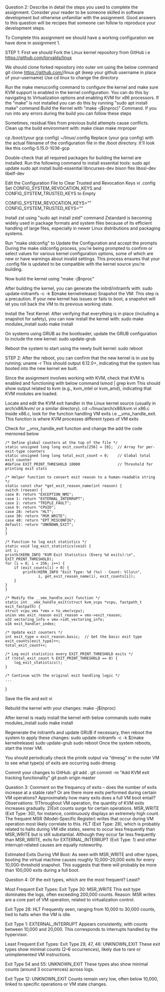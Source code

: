 Question 2:
Describe in detail the steps you used to complete the assignment. Consider your reader to be someone
skilled in software development but otherwise unfamiliar with the assignment. Good answers to this
question will be recipes that someone can follow to reproduce your development steps.

To Complete this assignment we should have a working configuration we have done in assignment 1.

STEP 1:
First we should  Fork the Linux kernel repository from GitHub i.e https://github.com/torvalds/linux

We should clone forked repository into outer vm using the below command
git clone https://github.com/<your-username>/linux.git (keep your github username in place of your-username) 
Use cd linux to change the directory

Run the make menuconfig command to configure the kernel and make sure KVM support is enabled in the kernel 
configuration. You can do this by navigating to Virtualization options and enabling KVM for x86 processors.
If the "make" is not installed you can do this by running "sudo apt install make" command
Build the Kernel with "make -j$(nproc)" Command. If you run into any errors during the build you can follow these steps

Sometimes, residual files from previous build attempts cause conflicts. Clean up the build environment with:
make clean
make mrproper

cp /boot/(your gcp config) ~/linux/.config 
Replace (your gcp config) with the actual filename of the configuration file in the /boot directory. It'll look like this
config-5.15.0-1036-gcp

Double-check that all required packages for building the kernel are installed. Run the following command to install essential tools:
sudo apt update
sudo apt install build-essential libncurses-dev bison flex libssl-dev libelf-dev

Edit the Configuration File to Clear Trusted and Revocation Keys
vi .config
Set CONFIG_SYSTEM_REVOCATION_KEYS and CONFIG_SYSTEM_TRUSTED_KEYS to Empty

CONFIG_SYSTEM_REVOCATION_KEYS=""
CONFIG_SYSTEM_TRUSTED_KEYS="" 

Install zst using "sudo apt install zstd" command
Zstandard is becoming widely used in package formats and system files because of its efficient handling of large files, especially
in newer Linux distributions and packaging systems.

Run "make oldconfig" to Update the Configuration and accept the prompts
During the make oldconfig process, you’re being prompted to confirm or select values for various kernel configuration options, 
some of which are new or have warnings about invalid settings. This process ensures that your .config file is updated to be compatible 
with the kernel source you’re building.

Now build the kernel using "make -j$nproc"

After building the kernel, you can generate the initrd/initramfs with:
sudo update-initramfs -c -k $(make kernelrelease)
Snapshot the VM: This step is a precaution. If your new kernel has issues or fails to boot, a snapshot will let you roll back the VM to 
its previous working state.

Install the Test Kernel: After verifying that everything is in place (including a snapshot for safety), you can now install the kernel with:
sudo make modules_install
sudo make install

On systems using GRUB as the bootloader, update the GRUB configuration to include the new kernel:
sudo update-grub

Reboot the system to start using the newly built kernel:
sudo reboot

STEP 2:
After the reboot, you can confirm that the new kernel is in use by running:
uname -r
This should output 6.12.0+, indicating that the system has booted into the new kernel we built.

Since the assignment involves working with KVM, check that KVM is enabled and functioning with below command
lsmod | grep kvm
This should show output related to kvm (e.g., kvm_intel or kvm_amd), indicating that KVM modules are loaded.

Locate and edit the KVM exit handler in the Linux kernel source (usually in arch/x86/kvm/ or a similar directory).
cd ~/linux/arch/x86/kvm
vi x86.c
Inside x86.c, look for the function handling VM exits i.e __vmx_handle_exit. 
This function is where KVM processes different types of VM exits

Check for __vmx_handle_exit function and change the add the code menioned below

    /* Define global counters at the top of the file */
    static unsigned long long exit_counts[256] = {0};  // Array for per-exit-type counters
    static unsigned long long total_exit_count = 0;    // Global total exit counter
    #define EXIT_PRINT_THRESHOLD 10000                 // Threshold for printing exit stats

    /* Helper function to convert exit reason to a human-readable string */
    static const char *get_exit_reason_name(int reason) {
    switch (reason) {
    case 0: return "EXCEPTION_NMI";
    case 1: return "EXTERNAL_INTERRUPT";
    case 2: return "TRIPLE_FAULT";
    case 9: return "CPUID";
    case 28: return "HLT";
    case 30: return "MSR_WRITE";
    case 48: return "EPT_MISCONFIG";
    default: return "UNKNOWN_EXIT";
    }
    }

    /* Function to log exit statistics */
    static void log_exit_statistics(void) {
    int i;
    printk(KERN_INFO "KVM Exit Statistics (Every %d exits):\n", EXIT_PRINT_THRESHOLD);
    for (i = 0; i < 256; i++) {
        if (exit_counts[i] > 0) {
            printk(KERN_INFO "Exit Type: %d (%s) - Count: %llu\n",
                   i, get_exit_reason_name(i), exit_counts[i]);
        }
    }
    }

    /* Modify the __vmx_handle_exit function */
    static int __vmx_handle_exit(struct kvm_vcpu *vcpu, fastpath_t exit_fastpath) {
    struct vcpu_vmx *vmx = to_vmx(vcpu);
    union vmx_exit_reason exit_reason = vmx->exit_reason;
    u32 vectoring_info = vmx->idt_vectoring_info;
    u16 exit_handler_index;

    /* Update exit counters */
    int exit_type = exit_reason.basic;  // Get the basic exit type
    exit_counts[exit_type]++;
    total_exit_count++;

    /* Log exit statistics every EXIT_PRINT_THRESHOLD exits */
    if (total_exit_count % EXIT_PRINT_THRESHOLD == 0) {
        log_exit_statistics();
    }

    /* Continue with the original exit handling logic */
    ...
}

Save the file and exit vi

Rebuild the kernel with your changes:
make -j$(nproc)

After kernel is ready install the kernel with below commands
sudo make modules_install
sudo make install

Regenerate the initramfs and update GRUB if necessary, then reboot the system to apply these changes:
sudo update-initramfs -c -k $(make kernelrelease)
sudo update-grub
sudo reboot
Once the system reboots, start the inner VM.

You should periodically check the printk output via “dmesg” in the outer VM to see what type(s) of exits are occurring
sudo dmesg

Commit your changes to GitHub:
git add .
git commit -m "Add KVM exit tracking functionality"
git push origin master

Question 3:
Comment on the frequency of exits – does the number of exits increase at a stable rate? Or are there
more exits performed during certain VM operations? Approximately how many exits does a full VM
boot entail?
Observations: 
1)Throughout VM operation, the quantity of KVM exits increases gradually.
2)Exit counts surge for certain operations. 
MSR_WRITE (Exit Type: 30), for instance, continuously displays an extremely high count. 
The frequent MSR (Model-Specific Register) writes that occur during VM operation most likely correlate to this.
HLT (Exit Type: 28), which is probably related to halts during VM idle states, seems to occur less frequently than MSR_WRITE but is still substantial.
Although they occur far less frequently than MSR_WRITE, exits for EXTERNAL_INTERRUPT (Exit Type: 1) and other interrupt-related causes are equally noteworthy.

Estimated Exits During VM Boot: 
As seen with MSR_WRITE and other types, booting the virtual machine causes roughly 10,000–20,000 exits for every 10,000-threshold snapshot.
This suggests that there will probably be more than 100,000 exits during a full boot.

Question 4:
Of the exit types, which are the most frequent? Least?

Most Frequent Exit Types:
Exit Type 30: MSR_WRITE
This exit type dominates the logs, often exceeding 200,000 counts.
Reason: MSR writes are a core part of VM operation, related to virtualization control.

Exit Type 28: HLT
Frequently seen, ranging from 10,000 to 30,000 counts, tied to halts when the VM is idle.

Exit Type 1: EXTERNAL_INTERRUPT
Appears consistently, with counts between 10,000 and 20,000. This corresponds to interrupts handled by the hypervisor.

Least Frequent Exit Types:
Exit Type 29, 47, 46: UNKNOWN_EXIT
These exit types show minimal counts (2–6 occurrences), likely due to rare or unimplemented VM instructions.

Exit Type 54 and 55: UNKNOWN_EXIT
These types also show minimal counts (around 3 occurrences) across logs.

Exit Type 12: UNKNOWN_EXIT
Counts remain very low, often below 10,000, linked to specific operations or VM state changes.
